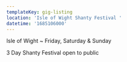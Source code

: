 ```yaml
---
templateKey: gig-listing
location: 'Isle of Wight Shanty Festival '
datetime: '1685106000'
---
```

Isle of Wight ~ Friday, Saturday & Sunday

3 Day Shanty Festival open to public